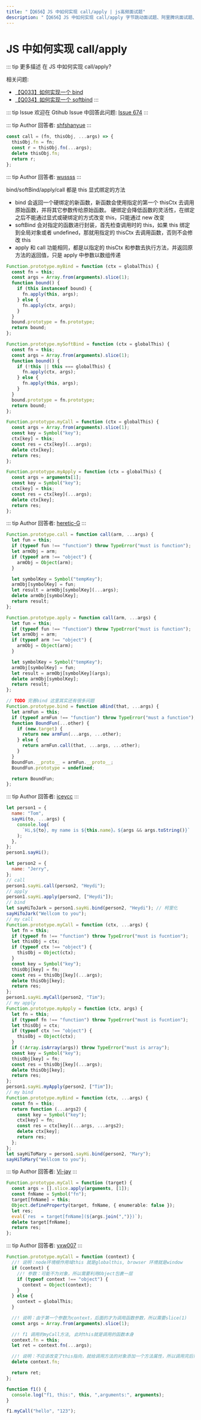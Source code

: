 ```yaml
---
title: "【Q656】JS 中如何实现 call/apply | js高频面试题"
description: "【Q656】JS 中如何实现 call/apply 字节跳动面试题、阿里腾讯面试题、美团小米面试题。"
---
```


# JS 中如何实现 call/apply

::: tip 更多描述
在 JS 中如何实现 call/apply?

相关问题:

- [【Q033】如何实现一个 bind](https://github.com/shfshanyue/Daily-Question/issues/32)
- [【Q034】如何实现一个 softbind](https://github.com/shfshanyue/Daily-Question/issues/33)
  :::

::: tip Issue
欢迎在 Gtihub Issue 中回答此问题: [Issue 674](https://github.com/shfshanyue/Daily-Question/issues/674)
:::

::: tip Author
回答者: [shfshanyue](https://github.com/shfshanyue)
:::

```js
const call = (fn, thisObj, ...args) => {
  thisObj.fn = fn;
  const r = thisObj.fn(...args);
  delete thisObj.fn;
  return r;
};
```

::: tip Author
回答者: [wussss](https://github.com/wussss)
:::

bind/softBind/apply/call 都是 this 显式绑定的方法

- bind 会返回一个硬绑定的新函数，新函数会使用指定的第一个 thisCtx 去调用原始函数，并将其它参数传给原始函数。 硬绑定会降低函数的灵活性，在绑定之后不能通过显式或硬绑定的方式改变 this，只能通过 new 改变
- softBind 会对指定的函数进行封装，首先检查调用时的 this，如果 this 绑定到全局对象或者 undefined，那就用指定的 thisCtx 去调用函数，否则不会修改 this
- apply 和 call 功能相同，都是以指定的 thisCtx 和参数去执行方法，并返回原方法的返回值，只是 apply 中参数以数组传递

```javascript
Function.prototype.myBind = function (ctx = globalThis) {
  const fn = this;
  const args = Array.from(arguments).slice(1);
  function bound() {
    if (this instanceof bound) {
      fn.apply(this, args);
    } else {
      fn.apply(ctx, args);
    }
  }
  bound.prototype = fn.prototype;
  return bound;
};
```

```javascript
Function.prototype.mySoftBind = function (ctx = globalThis) {
  const fn = this;
  const args = Array.from(arguments).slice(1);
  function bound() {
    if (!this || this === globalThis) {
      fn.apply(ctx, args);
    } else {
      fn.apply(this, args);
    }
  }
  bound.prototype = fn.prototype;
  return bound;
};
```

```javascript
Function.prototype.myCall = function (ctx = globalThis) {
  const args = Array.from(arguments).slice(1);
  const key = Symbol("key");
  ctx[key] = this;
  const res = ctx[key](...args);
  delete ctx[key];
  return res;
};
```

```javascript
Function.prototype.myApply = function (ctx = globalThis) {
  const args = arguments[1];
  const key = Symbol("key");
  ctx[key] = this;
  const res = ctx[key](...args);
  delete ctx[key];
  return res;
};
```

::: tip Author
回答者: [heretic-G](https://github.com/heretic-G)
:::

```javascript
Function.prototype.call = function call(arm, ...args) {
  let fun = this;
  if (typeof fun !== "function") throw TypeError("must is function");
  let armObj = arm;
  if (typeof arm !== "object") {
    armObj = Object(arm);
  }

  let symbolKey = Symbol("tempKey");
  armObj[symbolKey] = fun;
  let result = armObj[symbolKey](...args);
  delete armObj[symbolKey];
  return result;
};

Function.prototype.apply = function call(arm, ...args) {
  let fun = this;
  if (typeof fun !== "function") throw TypeError("must is function");
  let armObj = arm;
  if (typeof arm !== "object") {
    armObj = Object(arm);
  }

  let symbolKey = Symbol("tempKey");
  armObj[symbolKey] = fun;
  let result = armObj[symbolKey](args);
  delete armObj[symbolKey];
  return result;
};

// TODO 完善bind 这里其实还有很多问题
Function.prototype.bind = function aBind(that, ...args) {
  let armFun = this;
  if (typeof armFun !== "function") throw TypeError("must a function");
  function BoundFun(...other) {
    if (new.target) {
      return new armFun(...args, ...other);
    } else {
      return armFun.call(that, ...args, ...other);
    }
  }
  BoundFun.__proto__ = armFun.__proto__;
  BoundFun.prototype = undefined;

  return BoundFun;
};
```

::: tip Author
回答者: [iceycc](https://github.com/iceycc)
:::

```js
let person1 = {
  name: "Tom",
  sayHi(to, ...args) {
    console.log(
      `Hi,${to}, my name is ${this.name}。${args && args.toString()}`
    );
  },
};
person1.sayHi();

let person2 = {
  name: "Jerry",
};
// call
person1.sayHi.call(person2, "Heydi");
// apply
person1.sayHi.apply(person2, ["Heydi"]);
// bind
let sayHiToJark = person1.sayHi.bind(person2, "Heydi"); // 柯里化
sayHiToJark("Wellcom to you");
// my call
Function.prototype.myCall = function (ctx, ...args) {
  let fn = this;
  if (typeof fn !== "function") throw TypeError("must is fucntion");
  let thisObj = ctx;
  if (typeof ctx !== "object") {
    thisObj = Object(ctx);
  }
  const key = Symbol("key");
  thisObj[key] = fn;
  const res = thisObj[key](...args);
  delete thisObj[key];
  return res;
};
person1.sayHi.myCall(person2, "Tim");
// my apply
Function.prototype.myApply = function (ctx, args) {
  let fn = this;
  if (typeof fn !== "function") throw TypeError("must is fucntion");
  let thisObj = ctx;
  if (typeof ctx !== "object") {
    thisObj = Object(ctx);
  }
  if (!Array.isArray(args)) throw TypeError("must is array");
  const key = Symbol("key");
  thisObj[key] = fn;
  const res = thisObj[key](...args);
  delete thisObj[key];
  return res;
};
person1.sayHi.myApply(person2, ["Tim"]);
// my bind
Function.prototype.myBind = function (ctx, ...args) {
  const fn = this;
  return function (...args2) {
    const key = Symbol("key");
    ctx[key] = fn;
    const res = ctx[key](...args, ...args2);
    delete ctx[key];
    return res;
  };
};
let sayHiToMary = person1.sayHi.bind(person2, "Mary");
sayHiToMary("Wellcom to you");
```

::: tip Author
回答者: [Vi-jay](https://github.com/Vi-jay)
:::

```ts
Function.prototype.myCall = function (target) {
  const args = [].slice.apply(arguments, [1]);
  const fnName = Symbol("fn");
  target[fnName] = this;
  Object.defineProperty(target, fnName, { enumerable: false });
  let res;
  eval(`res  = target[fnName](${args.join(",")})`);
  delete target[fnName];
  return res;
};
```

::: tip Author
回答者: [yxw007](https://github.com/yxw007)
:::

```javascript
Function.prototype.myCall = function (context) {
  //! 说明：node环境根作用域this 就是globalthis, browser 环境就是window
  if (context) {
    //! 参数：可能不为对象，所以需要利用Object包裹一层
    if (typeof context !== "object") {
      context = Object(context);
    }
  } else {
    context = globalThis;
  }

  //! 说明：由于第一个参数为context，后面的才为调用函数参数，所以需要slice(1)
  const args = Array.from(arguments).slice(1);

  //! f1 调用的myCall方法, 此时this就是调用的函数本身
  context.fn = this;
  let ret = context.fn(...args);

  //! 说明：不应该改变了this指向，就给调用方法的对象添加一个方法属性，所以调用完后需要删除
  delete context.fn;

  return ret;
};

function f1() {
  console.log("f1, this:", this, ",arguments:", arguments);
}

f1.myCall("hello", "123");
```
